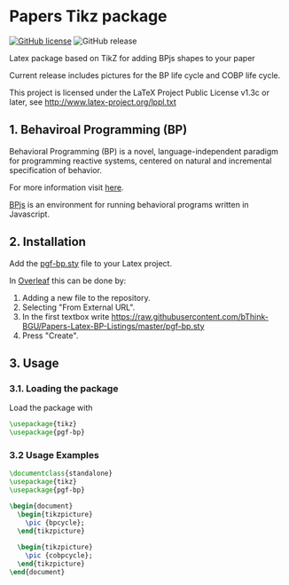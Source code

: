 # Papers Tikz package
[![GitHub license](https://img.shields.io/badge/license-LLPL--1.3c-blue)](https://github.com/bThink-BGU/Papers-Latex-BP-Tikz/blob/master/LICENSE)
![GitHub release](https://img.shields.io/github/release/bThink-BGU/Papers-Latex-BP-Listings)

Latex package based on TikZ for adding BPjs shapes to your paper

Current release includes pictures for the BP life cycle and COBP life cycle.

This project is licensed under the LaTeX Project Public License v1.3c or later, see http://www.latex-project.org/lppl.txt

## 1. Behaviroal Programming (BP)
Behavioral Programming (BP) is a novel, language-independent paradigm for programming reactive systems, centered on natural and incremental specification of behavior.

For more information visit [here](https://m-cacm.acm.org/magazines/2012/7/151241-behavioral-programming/fulltext).

[BPjs](https://github.com/bThink-BGU/BPjs) is an environment for running behavioral programs written in Javascript.

## 2. Installation
Add the [pgf-bp.sty](pgf-bp.sty) file to your Latex project.

In [Overleaf](https://www.overleaf.com/) this can be done by:
1. Adding a new file to the repository.
1. Selecting "From External URL".
1. In the first textbox write https://raw.githubusercontent.com/bThink-BGU/Papers-Latex-BP-Listings/master/pgf-bp.sty
1. Press "Create".

## 3. Usage
### 3.1. Loading the package
Load the package with 
```latex
\usepackage{tikz}
\usepackage{pgf-bp}
```

### 3.2 Usage Examples
```latex
\documentclass{standalone}
\usepackage{tikz}
\usepackage{pgf-bp}

\begin{document}
  \begin{tikzpicture}
    \pic {bpcycle};
  \end{tikzpicture}
  
  \begin{tikzpicture}
    \pic {cobpcycle};
  \end{tikzpicture}	
\end{document}
```
